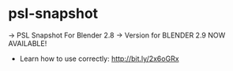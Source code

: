 # psl-snapshot
-> PSL Snapshot For Blender 2.8
-> Version for BLENDER 2.9 NOW AVAILABLE!

* Learn how to use correctly: http://bit.ly/2x6oGRx
